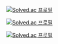 [![Solved.ac 프로필](http://mazassumnida.wtf/api/mini/generate_badge?boj=strawJI)](https://solved.ac/strawji)

[![Solved.ac 프로필](http://mazassumnida.wtf/api/generate_badge?boj=strawji)](https://solved.ac/strawji)

[![Solved.ac 프로필](http://mazassumnida.wtf/api/v2/generate_badge?boj=strawji)](https://solved.ac/strawji)

